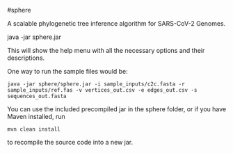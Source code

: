 #sphere

A scalable phylogenetic tree inference algorithm for SARS-CoV-2 Genomes.

java -jar sphere.jar 

This will show the help menu with all the necessary options and their descriptions.

One way to run the sample files would be:

```
java -jar sphere/sphere.jar -i sample_inputs/c2c.fasta -r sample_inputs/ref.fas -v vertices_out.csv -e edges_out.csv -s sequences_out.fasta 
```


You can use the included precompiled jar in the sphere folder, or if you have Maven installed, run 

```mvn clean install```

to recompile the source code into a new jar. 
